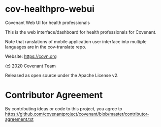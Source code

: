 # cov-healthpro-webui
Covenant Web UI for health professionals

This is the web interface/dashboard for health professionals for Covenant.

Note that ranslations of mobile application user interface into multiple languages are in the cov-translate repo.

Website: https://covn.org

(c) 2020 Covenant Team

Released as open source under the Apache License v2.

# Contributor Agreement
By contributing ideas or code to this project, you agree to  https://github.com/covenantproject/covenant/blob/master/contributor-agreement.txt

